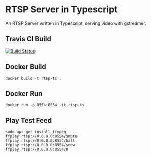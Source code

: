 # RTSP Server in Typescript  
An RTSP Server written in Typescript, serving video with gstreamer.

## Travis CI Build 
[![Build Status](https://travis-ci.org/softdev87/node-rtsp-server-ts.png)](https://travis-ci.org/softdev87/node-rtsp-server-ts)

## Docker Build
`docker build -t rtsp-ts .`

## Docker Run
`docker run -p 8554:8554 -it rtsp-ts`

## Play Test Feed
`sudo apt-get install ffmpeg`  
`ffplay rtsp://0.0.0.0:8554/smpte`  
`ffplay rtsp://0.0.0.0:8554/ball`  
`ffplay rtsp://0.0.0.0:8554/snow`  
`ffplay rtsp://0.0.0.0:8554/0`  
